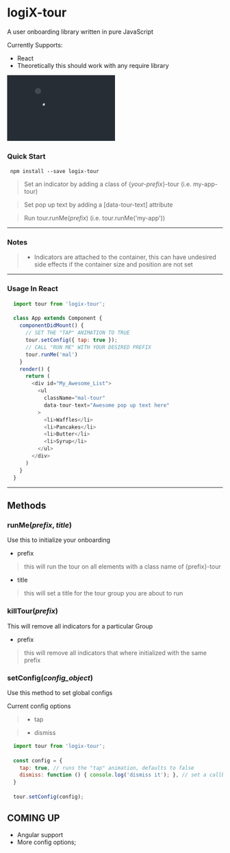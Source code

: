 # logiX-tour
A user onboarding library written in pure JavaScript

Currently Supports:
* React
* Theoretically this should work with any require library

<img src="indicator.gif" width="50%" />

### Quick Start
     npm install --save logix-tour

> Set an indicator by adding a class of {_your-prefix_}-tour (i.e. my-app-tour)

> Set pop up text by adding a [data-tour-text] attribute

> Run tour.runMe(_prefix_) (i.e. tour.runMe('my-app'))

---

### Notes

> * Indicators are attached to the container, this can have undesired side effects if the container size and position are not set

---

### Usage In React

```javascript
  import tour from 'logix-tour';

  class App extends Component {
    componentDidMount() {
      // SET THE "TAP" ANIMATION TO TRUE
      tour.setConfig({ tap: true });
      // CALL "RUN ME" WITH YOUR DESIRED PREFIX
      tour.runMe('mal')
    }
    render() {
      return (
        <div id="My_Awesome_List">
          <ul
            className="mal-tour"
            data-tour-text="Awesome pop up text here"
          >
            <li>Waffles</li>
            <li>Pancakes</li>
            <li>Butter</li>
            <li>Syrup</li>
          </ul>
        </div>
      )
    }
  }
```
---
## Methods

### runMe(_prefix_, _title_)

Use this to initialize your onboarding

* prefix
> this will run the tour on all elements with a class name of {prefix}-tour

* title
> this will set a title for the tour group you are about to run

### killTour(_prefix_)

This will remove all indicators for a particular Group

* prefix
> this will remove all indicators that where initialized with the same prefix

### setConfig(_config_object_)

Use this method to set global configs

Current config options
> * tap

> * dismiss

```javascript
  import tour from 'logix-tour';

  const config = {
    tap: true, // runs the "tap" animation, defaults to false
    dismiss: function () { console.log('dismiss it'); }, // set a callback to dismiss pop ups
  }

  tour.setConfig(config);
```

## COMING UP
- Angular support
- More config options;
